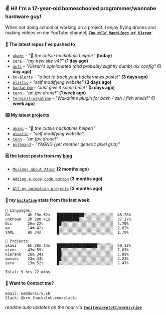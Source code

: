 ### ✌️ Hi! I'm a 17-year-old homeschooled programmer/wannabe hardware guy!

When not doing school or working on a project, I enjoy flying drones and making videos on my YouTube channel, [**_`The Wild Ramblings of Kieran`_**](https://youtube.com/@kieran.rambles).

#### 👷 The latest repos I've pushed to

- [`akami`](https://github.com/taciturnaxolotl/akami) - _"🌷 the cutsie hackatime helper!"_ **(today)**
- [`zera`](https://github.com/taciturnaxolotl/zera) - _"my new site v4?"_ **(1 day ago)**
- [`dots`](https://github.com/taciturnaxolotl/dots) - _"Kieran's opinionated (and probably slightly dumb) nix config"_ **(1 day ago)**
- [`hn-alerts`](https://github.com/taciturnaxolotl/hn-alerts) - _"a bot to track your hackernews posts!"_ **(3 days ago)**
- [`plastic`](https://github.com/taciturnaxolotl/plastic) - _"self modifying website"_ **(3 days ago)**
- [`hackatime`](https://github.com/hackclub/hackatime) - _"Just give it some time!"_ **(5 days ago)**
- [`tern`](https://github.com/taciturnaxolotl/tern) - _"an fpv drone!"_ **(1 week ago)**
- [`terminal-wakatime`](https://github.com/hackclub/terminal-wakatime) - _"Wakatime plugin for bash / zsh / fish shells!"_ **(1 week ago)**

#### ⌨️ My latest projects

- [`akami`](https://github.com/taciturnaxolotl/akami) - _"🌷 the cutsie hackatime helper!"_
- [`plastic`](https://github.com/taciturnaxolotl/plastic) - _"self modifying website"_
- [`tern`](https://github.com/taciturnaxolotl/tern) - _"an fpv drone!"_
- [`pxlboard`](https://github.com/taciturnaxolotl/pxlboard) - _"YAGNG (yet another generic pixel grid)"_

#### 🗒️ the latest posts from my [blog](https://dunkirk.sh)

- [`Musings about Atuin`](https://dunkirk.sh/blog/atuin/) **(2 months ago)**

- [`Adding a copy code button`](https://dunkirk.sh/blog/adding-a-copy-button/) **(3 months ago)**

- [`All my animation projects`](https://dunkirk.sh/blog/my-animations/) **(3 months ago)**



#### 📡 my [_`hackatime`_](https://waka.hackclub.com) stats from the last week

```text
💾 Languages:
Go        4h 19m 52s   ████████████░░░░░░░░░░░░░  46.28%
unknown   3h 28m 41s   ██████████░░░░░░░░░░░░░░░  37.17%
Nix       26m 22s      ██░░░░░░░░░░░░░░░░░░░░░░░  4.70%
go        14m 42s      █░░░░░░░░░░░░░░░░░░░░░░░░  2.62%
YAML      9m 34s       █░░░░░░░░░░░░░░░░░░░░░░░░  1.70%

💼 Projects:
akami     6h 28m 14s   ██████████████████░░░░░░░  69.12%
nixos     43m 59s      ██░░░░░░░░░░░░░░░░░░░░░░░  7.83%
kierank   28m 34s      ██░░░░░░░░░░░░░░░░░░░░░░░  5.09%
movies    23m 44s      ██░░░░░░░░░░░░░░░░░░░░░░░  4.23%
zera      13m 52s      █░░░░░░░░░░░░░░░░░░░░░░░░  2.47%

Total: 9 hrs 22 mins
```

#### 📮 Want to Contact me?

```text
Email: me@dunkirk.sh
Slack: @krn (hackclub.com/slack)
```

_readme auto updates on the hour via [**`taciturnaxolotl/markscribe`**](https://github.com/taciturnaxolotl/markscribe)_
